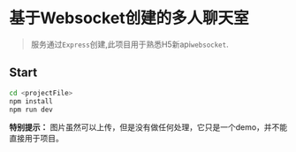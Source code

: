 # 基于Websocket创建的多人聊天室

> 服务通过`Express`创建,此项目用于熟悉H5新api`websocket`.

## Start

```bash
cd <projectFile>
npm install
npm run dev
```

**特别提示：** 图片虽然可以上传，但是没有做任何处理，它只是一个demo，并不能直接用于项目。
